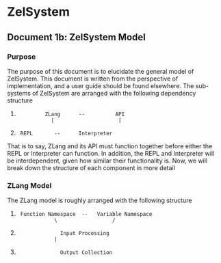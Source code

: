 # ZelSystem
## Document 1b: ZelSystem Model

### Purpose
The purpose of this document is to elucidate the general model of ZelSystem.
This document is written from the perspective of implementation, and a user
guide should be found elsewhere. The sub-systems of ZelSystem are arranged with
the following dependency structure


1.  	        ZLang      --          API
                  |                     |
2.		REPL	   --	   Interpreter

That is to say, ZLang and its API must function together before either the REPL
or Interpreter can function. In addition, the REPL and Interpreter will be
interdependent, given how similar their functionality is. Now, we will break
down the structure of each component in more detail

### ZLang Model
The ZLang model is roughly arranged with the following structure


1.      Function Namespace  --   Variable Namespace
                   \                  /
2.                   Input Processing
		       	   |
3.                   Output Collection

